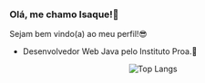 ### Olá, me chamo Isaque!👋

Sejam bem vindo(a) ao meu perfil!😎

- Desenvolvedor Web Java pelo Instituto Proa.💙
<div align="center">

 ![Top Langs](https://github-readme-stats.vercel.app/api/top-langs/?username=IsaqueSouzaa&layout=compact&langs_count=10&theme=dark&hide_title=true)
</div>
 

